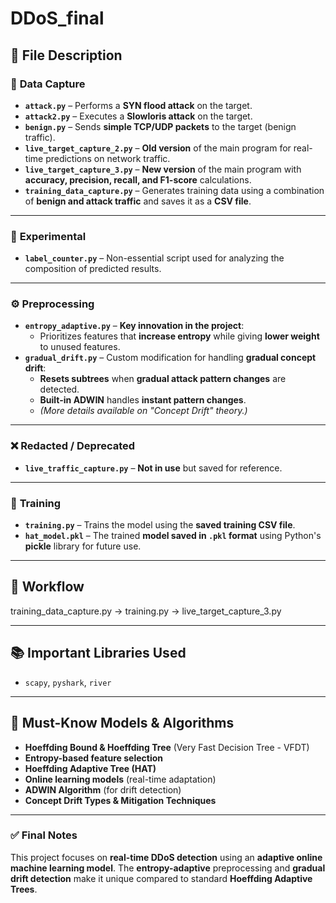 # **DDoS_final**

## 📂 **File Description**

### 📡 **Data Capture**
- **`attack.py`** – Performs a **SYN flood attack** on the target.  
- **`attack2.py`** – Executes a **Slowloris attack** on the target.  
- **`benign.py`** – Sends **simple TCP/UDP packets** to the target (benign traffic).  
- **`live_target_capture_2.py`** – **Old version** of the main program for real-time predictions on network traffic.  
- **`live_target_capture_3.py`** – **New version** of the main program with **accuracy, precision, recall, and F1-score** calculations.  
- **`training_data_capture.py`** – Generates training data using a combination of **benign and attack traffic** and saves it as a **CSV file**.  

---

### 🔬 **Experimental**
- **`label_counter.py`** – Non-essential script used for analyzing the composition of predicted results.  

---

### ⚙ **Preprocessing**
- **`entropy_adaptive.py`** – **Key innovation in the project**:  
  - Prioritizes features that **increase entropy** while giving **lower weight** to unused features.  
- **`gradual_drift.py`** – Custom modification for handling **gradual concept drift**:  
  - **Resets subtrees** when **gradual attack pattern changes** are detected.  
  - **Built-in ADWIN** handles **instant pattern changes**.  
  - _(More details available on "Concept Drift" theory.)_  

---

### ❌ **Redacted / Deprecated**
- **`live_traffic_capture.py`** – **Not in use** but saved for reference.  

---

### 🎯 **Training**
- **`training.py`** – Trains the model using the **saved training CSV file**.  
- **`hat_model.pkl`** – The trained **model saved in `.pkl` format** using Python's **pickle** library for future use.  

---

## 🔄 **Workflow**
training_data_capture.py → training.py → live_target_capture_3.py


---

## 📚 **Important Libraries Used**
- `scapy`, `pyshark`, `river`  

---

## 🤖 **Must-Know Models & Algorithms**
- **Hoeffding Bound & Hoeffding Tree** (Very Fast Decision Tree - VFDT)  
- **Entropy-based feature selection**  
- **Hoeffding Adaptive Tree (HAT)**  
- **Online learning models** (real-time adaptation)  
- **ADWIN Algorithm** (for drift detection)  
- **Concept Drift Types & Mitigation Techniques**  

---

### ✅ **Final Notes**
This project focuses on **real-time DDoS detection** using an **adaptive online machine learning model**. The **entropy-adaptive** preprocessing and **gradual drift detection** make it unique compared to standard **Hoeffding Adaptive Trees**.




